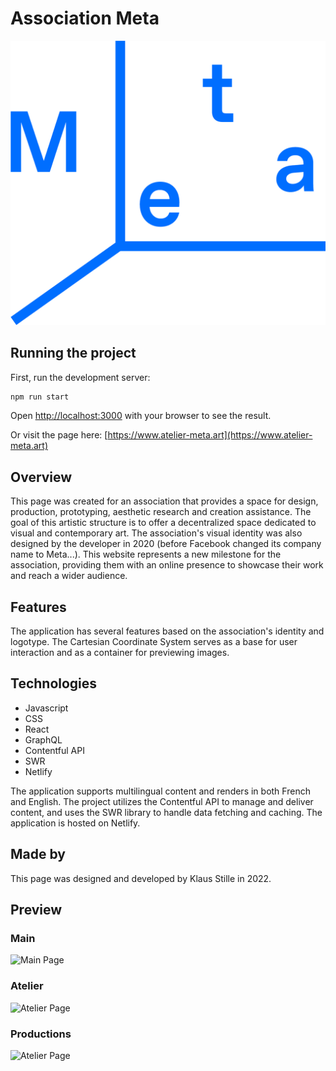 # Association Meta

![Meta](public/logo_2.png)

## Running the project

First, run the development server:

```bash
npm run start
```

Open [http://localhost:3000](http://localhost:3000) with your browser to see the result.

Or visit the page here:
[https://www.atelier-meta.art](https://www.atelier-meta.art)

## Overview

This page was created for an association that provides a space for design, production, prototyping, aesthetic research and creation assistance. The goal of this artistic structure is to offer a decentralized space dedicated to visual and contemporary art. The association's visual identity was also designed by the developer in 2020 (before Facebook changed its company name to Meta...). This website represents a new milestone for the association, providing them with an online presence to showcase their work and reach a wider audience.

## Features

The application has several features based on the association's identity and logotype. The Cartesian Coordinate System serves as a base for user interaction and as a container for previewing images.

## Technologies

-   Javascript
-   CSS
-   React
-   GraphQL
-   Contentful API
-   SWR
-   Netlify

The application supports multilingual content and renders in both French and English. The project utilizes the Contentful API to manage and deliver content, and uses the SWR library to handle data fetching and caching. The application is hosted on Netlify.

## Made by

This page was designed and developed by Klaus Stille in 2022.

## Preview

### Main

![Main Page](public/readme/home.gif)

### Atelier

![Atelier Page](public/readme/atelier.gif)

### Productions

![Atelier Page](public/readme/productions.gif)
